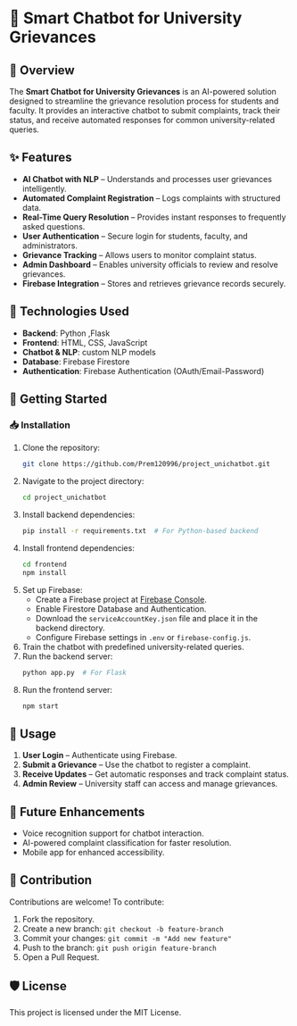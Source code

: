 # 🤖 Smart Chatbot for University Grievances

## 📝 Overview
The **Smart Chatbot for University Grievances** is an AI-powered solution designed to streamline the grievance resolution process for students and faculty. It provides an interactive chatbot to submit complaints, track their status, and receive automated responses for common university-related queries.

## ✨ Features
- **AI Chatbot with NLP** – Understands and processes user grievances intelligently.
- **Automated Complaint Registration** – Logs complaints with structured data.
- **Real-Time Query Resolution** – Provides instant responses to frequently asked questions.
- **User Authentication** – Secure login for students, faculty, and administrators.
- **Grievance Tracking** – Allows users to monitor complaint status.
- **Admin Dashboard** – Enables university officials to review and resolve grievances.
- **Firebase Integration** – Stores and retrieves grievance records securely.

## 🔧 Technologies Used
- **Backend**: Python ,Flask
- **Frontend**: HTML, CSS, JavaScript 
- **Chatbot & NLP**:  custom NLP models
- **Database**: Firebase Firestore
- **Authentication**: Firebase Authentication (OAuth/Email-Password)

## 🚀 Getting Started
### 📥 Installation
1. Clone the repository:
   ```sh
   git clone https://github.com/Prem120996/project_unichatbot.git
   ```
2. Navigate to the project directory:
   ```sh
   cd project_unichatbot
   ```
3. Install backend dependencies:
   ```sh
   pip install -r requirements.txt  # For Python-based backend
   ```
4. Install frontend dependencies:
   ```sh
   cd frontend
   npm install
   ```
5. Set up Firebase:
   - Create a Firebase project at [Firebase Console](https://console.firebase.google.com/).
   - Enable Firestore Database and Authentication.
   - Download the `serviceAccountKey.json` file and place it in the backend directory.
   - Configure Firebase settings in `.env` or `firebase-config.js`.
6. Train the chatbot with predefined university-related queries.
7. Run the backend server:
   ```sh
   python app.py  # For Flask
8. Run the frontend server:
   ```sh
   npm start
   ```

## 📌 Usage
1. **User Login** – Authenticate using Firebase.
2. **Submit a Grievance** – Use the chatbot to register a complaint.
3. **Receive Updates** – Get automatic responses and track complaint status.
4. **Admin Review** – University staff can access and manage grievances.

## 🔮 Future Enhancements
- Voice recognition support for chatbot interaction.
- AI-powered complaint classification for faster resolution.
- Mobile app for enhanced accessibility.

## 🤝 Contribution
Contributions are welcome! To contribute:
1. Fork the repository.
2. Create a new branch: `git checkout -b feature-branch`
3. Commit your changes: `git commit -m "Add new feature"`
4. Push to the branch: `git push origin feature-branch`
5. Open a Pull Request.

## 🛡️ License
This project is licensed under the MIT License.


